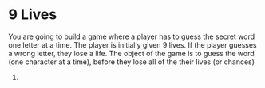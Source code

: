 
# 9 Lives 

You are going to build a game where a player has to guess the secret word one letter at a time. The player is initially given 9 lives.  If the player guesses a wrong letter, they lose a life. The object of the game is to guess the word (one character at a time), before they lose all of the their lives (or chances)

1. 